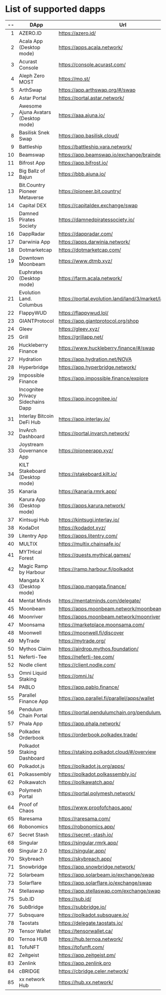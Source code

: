 
# List of supported dapps
| --  |                 DApp                 |                         Url                         |           Tags           |
| --: | ------------------------------------ | --------------------------------------------------- | ------------------------ |
|   1 | AZERO.ID                             | https://azero.id/                                   | utilities                |
|   2 | Acala App (Desktop mode)             | https://apps.acala.network/                         | bridge,dex,staking       |
|   3 | Acurast Console                      | https://console.acurast.com/                        | utilities                |
|   4 | Aleph Zero MOST                      | https://mo.st/                                      | bridge,dex,staking       |
|   5 | ArthSwap                             | https://app.arthswap.org/#/swap                     | dex,staking,evm          |
|   6 | Astar Portal                         | https://portal.astar.network/                       | bridge,staking,evm       |
|   7 | Awesome Ajuna Avatars (Desktop mode) | https://aaa.ajuna.io/                               | nft,gaming               |
|   8 | Basilisk Snek Swap                   | https://app.basilisk.cloud/                         | bridge,dex               |
|   9 | Battleship                           | https://battleship.vara.network/                    | gaming                   |
|  10 | Beamswap                             | https://app.beamswap.io/exchange/braindex           | bridge,dex,staking,evm   |
|  11 | Bifrost App                          | https://app.bifrost.io/                             | staking                  |
|  12 | Big Ballz of Bajun                   | https://bbb.ajuna.io/                               | nft,gaming               |
|  13 | Bit.Country Pioneer Metaverse        | https://pioneer.bit.country/                        | nft,staking,gaming       |
|  14 | Capital DEX                          | https://capitaldex.exchange/swap                    | dex,staking,evm          |
|  15 | Damned Pirates Society               | https://damnedpiratessociety.io/                    | nft,evm,gaming           |
|  16 | DappRadar                            | https://dappradar.com/                              | social                   |
|  17 | Darwinia App                         | https://apps.darwinia.network/                      | staking                  |
|  18 | Dotmarketcap                         | https://dotmarketcap.com/                           | social                   |
|  19 | Downtown Moonbeam                    | https://www.dtmb.xyz/                               | evm,social               |
|  20 | Euphrates (Desktop mode)             | https://farm.acala.network/                         | staking                  |
|  21 | Evolution Land. Columbus             | https://portal.evolution.land/land/3/market/land    | nft,evm,gaming           |
|  22 | FlappyWUD                            | https://flappywud.lol/                              | gaming                   |
|  23 | GIANTProtocol                        | https://app.giantprotocol.org/shop                  | utilities                |
|  24 | Gleev                                | https://gleev.xyz/                                  | social                   |
|  25 | Grill                                | https://grillapp.net/                               | social                   |
|  26 | Huckleberry Finance                  | https://www.huckleberry.finance/#/swap              | bridge,dex,staking,evm   |
|  27 | Hydration                            | https://app.hydration.net/NOVA                      | bridge,dex               |
|  28 | Hyperbridge                          | https://app.hyperbridge.network/                    | bridge                   |
|  29 | Impossible Finance                   | https://app.impossible.finance/explore              | dex,evm                  |
|  30 | Incognitee Privacy Sidechains Dapp   | https://app.incognitee.io/                          | utilities                |
|  31 | Interlay Bitcoin DeFi Hub            | https://app.interlay.io/                            | bridge,staking,dex       |
|  32 | InvArch Dashboard                    | https://portal.invarch.network/                     | governance               |
|  33 | Joystream Governance App             | https://pioneerapp.xyz/                             | governance               |
|  34 | KILT Stakeboard (Desktop mode)       | https://stakeboard.kilt.io/                         | staking                  |
|  35 | Kanaria                              | https://kanaria.rmrk.app/                           | nft                      |
|  36 | Karura App (Desktop mode)            | https://apps.karura.network/                        | bridge,dex,staking       |
|  37 | Kintsugi Hub                         | https://kintsugi.interlay.io/                       | bridge,staking           |
|  38 | KodaDot                              | https://kodadot.xyz/                                | nft                      |
|  39 | Litentry App                         | https://apps.litentry.com/                          | bridge,evm               |
|  40 | MULTIX                               | https://multix.chainsafe.io/                        | utilities                |
|  41 | MYTHical Forest                      | https://quests.mythical.games/                      | gaming,nft               |
|  42 | Magic Ramp by Harbour                | https://ramp.harbour.fi/polkadot                    | utilities                |
|  43 | Mangata X (Desktop mode)             | https://app.mangata.finance/                        | bridge                   |
|  44 | Mentat Minds                         | https://mentatminds.com/delegate/                   | staking                  |
|  45 | Moonbeam                             | https://apps.moonbeam.network/moonbeam              | bridge,staking,evm       |
|  46 | Moonriver                            | https://apps.moonbeam.network/moonriver             | bridge,staking,evm       |
|  47 | Moonsama                             | https://marketplace.moonsama.com/                   | nft,evm                  |
|  48 | Moonwell                             | https://moonwell.fi/discover                        | bridge,staking,evm       |
|  49 | MyTrade                              | https://mytrade.org/                                | dex,staking,evm          |
|  50 | Mythos Claim                         | https://airdrop.mythos.foundation/                  | utilities                |
|  51 | Neferti-Tee                          | https://neferti-tee.com/                            | utilities,staking        |
|  52 | Nodle client                         | https://client.nodle.com/                           | utilities                |
|  53 | Omni Liquid Staking                  | https://omni.ls/                                    | staking                  |
|  54 | PABLO                                | https://app.pablo.finance/                          | dex                      |
|  55 | Parallel Finance App                 | https://app.parallel.fi/parallel/apps/wallet        | bridge,dex               |
|  56 | Pendulum Chain Portal                | https://portal.pendulumchain.org/pendulum/dashboard | utilities,staking        |
|  57 | Phala App                            | https://app.phala.network/                          | staking                  |
|  58 | Polkadex Orderbook                   | https://orderbook.polkadex.trade/                   | dex,utilities            |
|  59 | Polkadot Staking Dashboard           | https://staking.polkadot.cloud/#/overview           | staking,utilities        |
|  60 | Polkadot.js                          | https://polkadot.js.org/apps/                       | utilities                |
|  61 | Polkassembly                         | https://polkadot.polkassembly.io/                   | governance               |
|  62 | Polkawatch                           | https://polkawatch.app/                             | staking                  |
|  63 | Polymesh Portal                      | https://portal.polymesh.network/                    | utilities,staking,nft    |
|  64 | Proof of Chaos                       | https://www.proofofchaos.app/                       | nft,governance           |
|  65 | Raresama                             | https://raresama.com/                               | nft                      |
|  66 | Robonomics                           | https://robonomics.app/                             | utilities                |
|  67 | Secret Stash                         | https://secret-stash.io/                            | nft,utilities            |
|  68 | Singular                             | https://singular.rmrk.app/                          | nft                      |
|  69 | Singular 2.0                         | https://singular.app/                               | nft                      |
|  70 | Skybreach                            | https://skybreach.app/                              | nft,evm,gaming           |
|  71 | Snowbridge                           | https://app.snowbridge.network/                     | bridge                   |
|  72 | Solarbeam                            | https://app.solarbeam.io/exchange/swap              | bridge,dex,staking,evm   |
|  73 | Solarflare                           | https://app.solarflare.io/exchange/swap             | bridge,dex,staking,evm   |
|  74 | Stellaswap                           | https://app.stellaswap.com/exchange/swap            | bridge,dex,staking,evm   |
|  75 | Sub.ID                               | https://sub.id/                                     | utilities                |
|  76 | SubBridge                            | https://subbridge.io/                               | bridge,evm               |
|  77 | Subsquare                            | https://polkadot.subsquare.io/                      | governance               |
|  78 | Taostats                             | https://delegate.taostats.io/                       | staking                  |
|  79 | Tensor Wallet                        | https://tensorwallet.ca/                            | utilities,staking        |
|  80 | Ternoa HUB                           | https://hub.ternoa.network/                         | staking                  |
|  81 | TofuNFT                              | https://tofunft.com/                                | nft,evm                  |
|  82 | Zeitgeist                            | https://app.zeitgeist.pm/                           | utilities                |
|  83 | Zenlink                              | https://app.zenlink.pro                             | dex,staking              |
|  84 | cBRIDGE                              | https://cbridge.celer.network/                      | dex,evm,nft              |
|  85 | xx network Hub                       | https://hub.xx.network/                             | social,staking,utilities |
